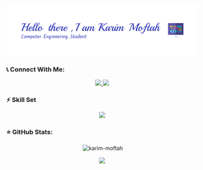 
<!--
## <img src="https://camo.githubusercontent.com/e8e7b06ecf583bc040eb60e44eb5b8e0ecc5421320a92929ce21522dbc34c891/68747470733a2f2f6d656469612e67697068792e636f6d2f6d656469612f6876524a434c467a6361737252346961377a2f67697068792e676966" width=30px>  Hi there, I'm Karim Moftah 
-->
<!--
**karim-moftah/karim-moftah** is a ✨ _special_ ✨ repository because its `README.md` (this file) appears on your GitHub profile.

Here are some ideas to get you started:

- 🔭 I’m currently working on ...
- 🌱 I’m currently learning ...
- 👯 I’m looking to collaborate on ...
- 🤔 I’m looking for help with ...
- 💬 Ask me about ...
- 📫 How to reach me: ...
- 😄 Pronouns: ...
- ⚡ Fun fact: ...
-->

<!--
<div align="center">
<img src="https://rishavanand.github.io/static/images/greetings.gif" align="center" style="width: 40%" />
</div> 
-->

![Header](./assets/github-header3.png)





### :telephone_receiver: Connect With Me:

<p align="center">
  <a href="https://www.linkedin.com/in/karim-moftah-3b0bb31b4/">
    <img src="https://skillicons.dev/icons?i=linkedin" />
    </a>
</div>
<a href="https://twitter.com/KarimMoftah13">
    <img src="https://skillicons.dev/icons?i=twitter" />
    </a></p>






### :zap: Skill Set

<p align="center">
  <a href="https://skillicons.dev">
    <img src="https://skillicons.dev/icons?i=c,cpp,py,html,css,js,ts,nodejs,express,mongo,git,github,docker,kubernetes,heroku,aws,bash,linux,md,vscode&theme=light&perline=10" />
      </a></p>






###    :star: GitHub Stats:

<p align="center" >
<p align="center">&nbsp;<img align="center" src="https://github-readme-stats.vercel.app/api?username=karim-moftah&show_icons=true&locale=en" alt="karim-moftah"  /></p>

<p align="center" >
<img src="https://komarev.com/ghpvc/?username=karim-moftah&&style=flat-square" align="center"  />
</p>





